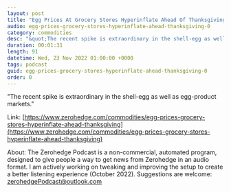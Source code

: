 ```yaml
---
layout: post
title: "Egg Prices At Grocery Stores Hyperinflate Ahead Of Thanksgiving  "
audio: egg-prices-grocery-stores-hyperinflate-ahead-thanksgiving-0
category: commodities
desc: "&quot;The recent spike is extraordinary in the shell-egg as well as egg-product markets.&quot;"
duration: 00:01:31
length: 91
datetime: Wed, 23 Nov 2022 01:00:00 +0000
tags: podcast
guid: egg-prices-grocery-stores-hyperinflate-ahead-thanksgiving-0
order: 0
---
```

&quot;The recent spike is extraordinary in the shell-egg as well as egg-product markets.&quot;

Link: [https://www.zerohedge.com/commodities/egg-prices-grocery-stores-hyperinflate-ahead-thanksgiving](https://www.zerohedge.com/commodities/egg-prices-grocery-stores-hyperinflate-ahead-thanksgiving)

About: The Zerohedge Podcast is a non-commercial, automated program, designed to give people a way to get news from Zerohedge in an audio format.  I am actively working on tweaking and improving the setup to create a better listening experience (October 2022).  Suggestions are welcome: [zerohedgePodcast@outlook.com](mailto:zerohedgePodcast@outlook.com)